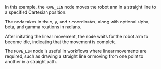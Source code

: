 In this example, the `MOVE_LIN` node moves the robot arm in a straight line to a specified Cartesian position.

The node takes in the x, y, and z coordinates, along with optional alpha, beta, and gamma rotations in radians.

After initiating the linear movement, the node waits for the robot arm to become idle, indicating that the movement is complete.

The `MOVE_LIN` node is useful in workflows where linear movements are required, such as drawing a straight line or moving from one point to another in a straight path.
